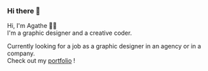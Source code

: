 ### Hi there 👋

Hi, I'm Agathe 👩‍💻   
I'm a graphic designer and a creative coder.


Currently looking for a job as a graphic designer in an agency or in a company.   
Check out my [portfolio](https://readymag.website/u3730461019/agathebordeau/) !

<!--
**agathebordeau/agathebordeau** is a ✨ _special_ ✨ repository because its `README.md` (this file) appears on your GitHub profile.

Here are some ideas to get you started:

- 🔭 I’m currently working on ...
- 🌱 I’m currently learning ...
- 👯 I’m looking to collaborate on ...
- 🤔 I’m looking for help with ...
- 💬 Ask me about ...
- 📫 How to reach me: ...
- 😄 Pronouns: ...
- ⚡ Fun fact: ...
-->
